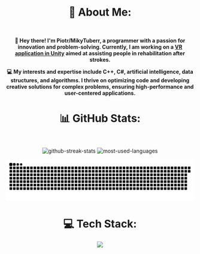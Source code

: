 <div align="center">
  <h1>💫 About Me:</h1>
  <br>
  <p>
    <b>👋 Hey there! I'm Piotr/MikyTuberr, a programmer with a passion for innovation and problem-solving. Currently, I am working on a <a href="https://github.com/VirtualRecovery/VirtualRecovery" target="_blank">VR application in Unity</a> aimed at assisting people in rehabilitation after strokes.</b>
  </p>
  <p>
    <b>💻 My interests and expertise include C++, C#, artificial intelligence, data structures, and algorithms. I thrive on optimizing code and developing creative solutions for complex problems, ensuring high-performance and user-centered applications.</b>
  </p>
  <h1>📊 GitHub Stats:</h1>
  <br>
    <p>
      <img src="https://github-readme-streak-stats.herokuapp.com/?user=MikyTuberr&theme=midnight-purple&hide_border=false" alt="github-streak-stats"/>
      <img src="https://github-readme-stats.vercel.app/api/top-langs/?username=MikyTuberr&theme=midnight-purple&hide_border=false&include_all_commits=false&count_private=true&layout=compact" alt="most-used-languages"/>
    </p>
    <p>
        <a href=#><img src="github-contribution-grid-snake-dark.svg"></a>
    </p>
  <h1>💻 Tech Stack:</h1>
    <p align="center">
      <a href="https://skillicons.dev">
        <img src="https://skillicons.dev/icons?i=unity,cs,cpp,java,py"/>
      </a>
    </p>
</div>
